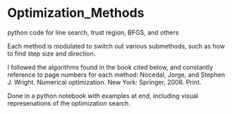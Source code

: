 # Optimization_Methods
python code for line search, trust region, BFGS, and others

Each method is modulated to switch out various submethods, such as how to find step size and direction.

I followed the algorithms found in the book cited below, and constantly reference to page numbers for each method:
Nocedal, Jorge, and Stephen J. Wright. Numerical optimization. New York: Springer, 2006. Print.

Done in a python notebook with examples at end, including visual represenations of the optimization search.
